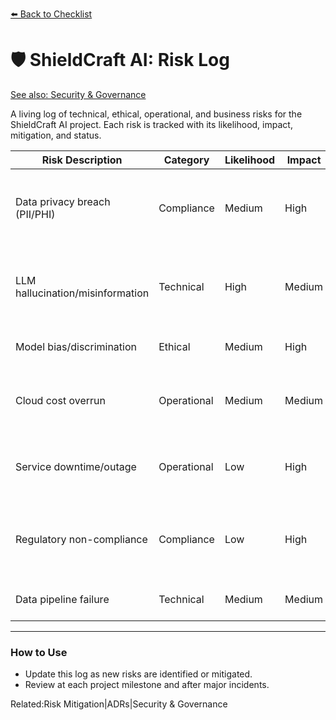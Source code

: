 [⬅️ Back to Checklist](./checklist.md) <!-- BROKEN LINK -->

# 🛡️ ShieldCraft AI: Risk Log

[See also: Security & Governance](./security_governance.md) <!-- BROKEN LINK -->

A living log of technical, ethical, operational, and business risks for the ShieldCraft AI project. Each risk is tracked with its likelihood, impact, mitigation, and status.

| Risk Description | Category | Likelihood | Impact | Mitigation | Status |
| --- | --- | --- | --- | --- | --- |
| Data privacy breach (PII/PHI) | Compliance | Medium | High | Data encryption, access controls, regular audits | Open |
| LLM hallucination/misinformation | Technical | High | Medium | Output validation, prompt engineering, human review | Open |
| Model bias/discrimination | Ethical | Medium | High | Bias audits, diverse data, explainability | Open |
| Cloud cost overrun | Operational | Medium | Medium | Cost monitoring, alerts, reserved instances | Open |
| Service downtime/outage | Operational | Low | High | Multi-AZ, backups, incident response plan | Open |
| Regulatory non-compliance | Compliance | Low | High | Legal review, compliance matrix, regular reviews | Open |
| Data pipeline failure | Technical | Medium | Medium | Monitoring, retries, alerting | Open |

---

### How to Use

* Update this log as new risks are identified or mitigated.
* Review at each project milestone and after major incidents.

Related:Risk Mitigation|ADRs|Security & Governance

<!-- Unhandled tags: em, li -->

<!-- Broken links detected: ./checklist.md, ./security_governance.md -->